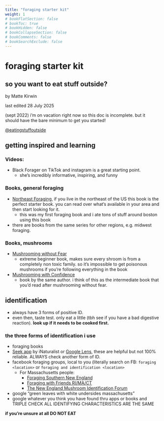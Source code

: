 ```yaml
---
title: "foraging starter kit"
weight: 1
# bookFlatSection: false
# bookToc: true
# bookHidden: false
# bookCollapseSection: false
# bookComments: false
# bookSearchExclude: false
---
```

# foraging starter kit

## so you want to eat stuff outside?

by Matte Kirwin

last edited 28 July 2025

(sept 2022) i’m on vacation right now so this doc is incomplete. but it should have the bare minimum to get you started!

[@eatingstuffoutside](https://www.instagram.com/eatingstuffoutside/)


## getting inspired and learning

### Videos:

* Black Forager on TikTok and instagram is a great starting point. 
    * she’s incredibly informative, inspiring, and funny


### Books, general foraging

* [Northeast Foraging](https://www.amazon.com/Northeast-Foraging-Flavorful-Wineberries-Regional/dp/1604694173), if you live in the northeast of the US this book is the perfect starter book. you can read over what’s available in your area and then start looking for it. 
    * this was my first foraging book and i ate tons of stuff around boston using this book
* there are books from the same series for other regions, e.g. midwest foraging. 


### Books, mushrooms

* [Mushrooming without Fear](https://www.amazon.com/Mushrooming-without-Fear-Beginners-Collecting/dp/1602391602)
    * extreme beginner book, makes sure every shroom is from a completely non toxic family. so it’s impossible to get poisonous mushrooms if you’re following everything in the book 
* [Mushrooming with Confidence](https://www.amazon.com/Mushrooming-Confidence-Collecting-Edible-Mushrooms/dp/1620871955) 
    * book by the same author. i think of this as the intermediate book that you’d read after mushrooming without fear. 


## identification

* always have 3 forms of positive ID. 
* even then, taste test. only eat a little (tbh see if you have a bad digestive reaction). **look up if it needs to be cooked first.**


### the three forms of identification i use

* foraging books
* [Seek app](https://www.inaturalist.org/pages/seek_app) by iNaturalist or [Google Lens](https://lens.google/#cta-section), these are helpful but not 100% reliable. ALWAYS check another form of ID. 
* facebook foraging groups, local to you (literally search on FB: `foraging <location>` or `foraging and identification <location>`
    * For Massachusetts people: 
        * [Foraging Southern New England](https://www.facebook.com/groups/690403547760993)
        * [Foraging with Friends RI/MA/CT](https://www.facebook.com/groups/477464813304162)
        * [The New England Mushroom Identification Forum](https://www.facebook.com/groups/330632460416930)
* google “green leaves with white undersides massachusetts”
* google whatever you think you have found thru apps or books and TRIPLE CHECK ALL IDENTIFYING CHARACTERISTICS ARE THE SAME 

**if you’re unsure at all DO NOT EAT**
